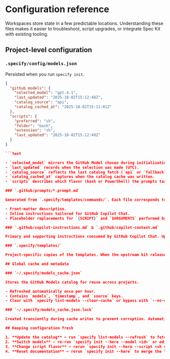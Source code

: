 # Configuration reference

Workspaces store state in a few predictable locations. Understanding these files makes it easier to troubleshoot, script upgrades, or integrate Spec Kit with existing tooling.

## Project-level configuration

### `.specify/config/models.json`

Persisted when you run `specify init`.

```json
{
  "github_models": {
    "selected_model": "gpt-4.1",
    "last_updated": "2025-10-02T15:12:48Z",
    "catalog_source": "api",
    "catalog_cached_at": "2025-10-02T15:11:01Z"
  },
  "scripts": {
    "preferred": "sh",
    "folder": "bash",
    "extension": "sh",
    "last_updated": "2025-10-02T15:12:48Z"
  }
}

```text

- `selected_model` mirrors the GitHub Model chosen during initialization.
- `last_updated` records when the selection was made (UTC).
- `catalog_source` reflects the last catalog fetch (`api` or `fallback`).
- `catalog_cached_at` captures when the catalog cache was written.
- `scripts` describes which flavor (bash or PowerShell) the prompts target.

### `.github/prompts/*.prompt.md`

Generated from `.specify/templates/commands/`. Each file corresponds to a slash command and contains:

- Front-matter description.
- Inline instructions tailored for GitHub Copilot Chat.
- Placeholder replacements for `{SCRIPT}` and `$ARGUMENTS` performed by the CLI.

### `.github/copilot-instructions.md` & `.github/copilot-context.md`

Primary and supporting instructions consumed by GitHub Copilot Chat. Update them when you introduce new workflows or change the constitution.

### `.specify/templates/`

Project-specific copies of the templates. When the upstream kit releases new templates, running `specify init --here` merges updates without deleting local customisations.

## Global cache and metadata

### `~/.specify/models_cache.json`

Stores the GitHub Models catalog for reuse across projects.

- Refreshed automatically once per hour.
- Contains `models`, `timestamp`, and `source` keys.
- Clear with `specify list-models --clear-cache` or bypass with `--no-cache`.

### `~/.specify/models_cache.json.lock`

Created transiently during cache writes to prevent corruption. Automatically removed when the write succeeds.

## Keeping configuration fresh

1. **Update the catalog** – run `specify list-models --refresh` to fetch new GitHub Models.
2. **Switch models** – re-run `specify init --here --model <id>` or edit `.specify/config/models.json` and regenerate prompts via the CLI.
3. **Change script flavor** – rerun `specify init --here --script <sh or ps>` to regenerate prompts with the new script flavor.
4. **Reset documentation** – rerun `specify init --here` to merge the latest instructions, prompts, and templates into your workspace.
